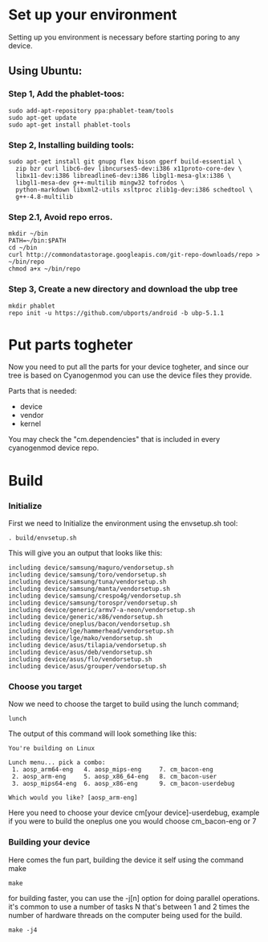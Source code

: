 # Set up your environment

Setting up you environment is necessary before starting poring to any device.

## Using Ubuntu:
### Step 1, Add the phablet-toos:
```
sudo add-apt-repository ppa:phablet-team/tools
sudo apt-get update
sudo apt-get install phablet-tools
```

### Step 2, Installing building tools:
```
sudo apt-get install git gnupg flex bison gperf build-essential \
  zip bzr curl libc6-dev libncurses5-dev:i386 x11proto-core-dev \
  libx11-dev:i386 libreadline6-dev:i386 libgl1-mesa-glx:i386 \
  libgl1-mesa-dev g++-multilib mingw32 tofrodos \
  python-markdown libxml2-utils xsltproc zlib1g-dev:i386 schedtool \
  g++-4.8-multilib
```

### Step 2.1, Avoid repo erros.
```
mkdir ~/bin
PATH=~/bin:$PATH
cd ~/bin
curl http://commondatastorage.googleapis.com/git-repo-downloads/repo > ~/bin/repo
chmod a+x ~/bin/repo
```
### Step 3, Create a new directory and download the ubp tree
```
mkdir phablet
repo init -u https://github.com/ubports/android -b ubp-5.1.1
```


# Put parts togheter

Now you need to put all the parts for your device togheter, and since our tree is based on Cyanogenmod you can use the device files they provide. 


Parts that is needed:
- device
- vendor
- kernel

You may check the "cm.dependencies" that is included in every cyanogenmod device repo.

# Build

### Initialize
First we need to Initialize the environment using the envsetup.sh tool:
```
. build/envsetup.sh
```
This will give you an output that looks like this:
```
including device/samsung/maguro/vendorsetup.sh
including device/samsung/toro/vendorsetup.sh
including device/samsung/tuna/vendorsetup.sh
including device/samsung/manta/vendorsetup.sh
including device/samsung/crespo4g/vendorsetup.sh
including device/samsung/torospr/vendorsetup.sh
including device/generic/armv7-a-neon/vendorsetup.sh
including device/generic/x86/vendorsetup.sh
including device/oneplus/bacon/vendorsetup.sh
including device/lge/hammerhead/vendorsetup.sh
including device/lge/mako/vendorsetup.sh
including device/asus/tilapia/vendorsetup.sh
including device/asus/deb/vendorsetup.sh
including device/asus/flo/vendorsetup.sh
including device/asus/grouper/vendorsetup.sh
```

### Choose you target
Now we need to choose the target to build using the lunch command;
```
lunch
```
The output of this command will look something like this:
```
You're building on Linux

Lunch menu... pick a combo:
 1. aosp_arm64-eng 	 4. aosp_mips-eng 	  7. cm_bacon-eng 
 2. aosp_arm-eng 	 5. aosp_x86_64-eng   8. cm_bacon-user 
 3. aosp_mips64-eng  6. aosp_x86-eng      9. cm_bacon-userdebug 

Which would you like? [aosp_arm-eng] 
```
Here you need to choose your device cm[your device]-userdebug, example if you were to build the oneplus one you would choose cm_bacon-eng or 7

### Building your device
Here comes the fun part, building the device it self using the command make
```
make
```
for building faster, you can use the -j[n] option for doing parallel operations. it's common to use a number of tasks N that's between 1 and 2 times the number of hardware threads on the computer being used for the build.
```
make -j4
```
